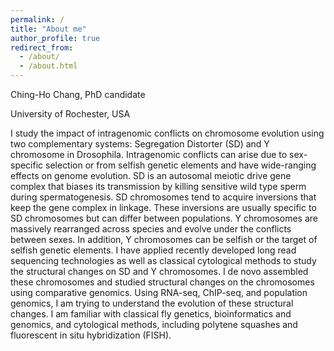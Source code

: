 ```yaml
---
permalink: /
title: "About me"
author_profile: true
redirect_from: 
  - /about/
  - /about.html
---
```


Ching-Ho Chang, PhD candidate


University of Rochester, USA

I study the impact of intragenomic conflicts on chromosome evolution using two complementary systems: Segregation Distorter (SD) and Y chromosome in Drosophila. Intragenomic conflicts can arise due to sex-specific selection or from selfish genetic elements and have wide-ranging effects on genome evolution. SD is an autosomal meiotic drive gene complex that biases its transmission by killing sensitive wild type sperm during spermatogenesis. SD chromosomes tend to acquire inversions that keep the gene complex in linkage. These inversions are usually specific to SD chromosomes but can differ between populations. Y chromosomes are massively rearranged across species and evolve under the conflicts between sexes. In addition, Y chromosomes can be selfish or the target of selfish genetic elements. I have applied recently developed long read sequencing technologies as well as classical cytological methods to study the structural changes on SD and Y chromosomes. I de novo assembled these chromosomes and studied structural changes on the chromosomes using comparative genomics. Using RNA-seq, ChIP-seq, and population genomics, I am trying to understand the evolution of these structural changes. I am familiar with classical fly genetics, bioinformatics and genomics, and cytological methods, including polytene squashes and fluorescent in situ hybridization (FISH).

